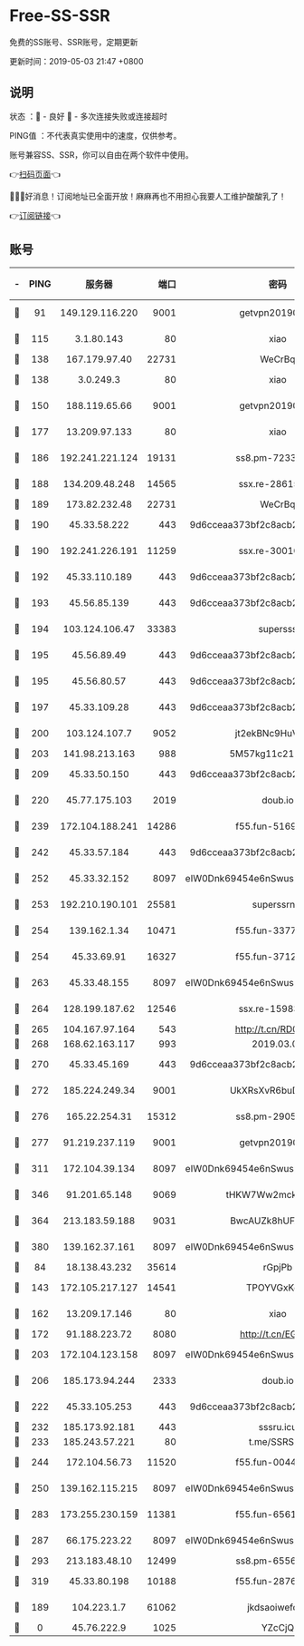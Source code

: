 # Free-SS-SSR

免费的SS账号、SSR账号，定期更新

更新时间：2019-05-03 21:47 +0800

## 说明

状态     ：🙂 - 良好 🙁 - 多次连接失败或连接超时

PING值   ：不代表真实使用中的速度，仅供参考。

账号兼容SS、SSR，你可以自由在两个软件中使用。

👉[扫码页面](https://liesauer.github.io/Free-SS-SSR/)👈

🎉🎉🎉好消息！订阅地址已全面开放！麻麻再也不用担心我要人工维护酸酸乳了！

👉[订阅链接](https://www.liesauer.net/yogurt/subscribe?ACCESS_TOKEN=DAYxR3mMaZAsaqUb)👈

## 账号

|-|PING|服务器|端口|密码|加密方式|区域|
|:----:|:----:|:-----:|-----:|:----:|:----:|:----:|
|🙂|91|149.129.116.220|9001|getvpn20190501|aes-256-cfb|CN|
|🙂|115|3.1.80.143|80|xiao|aes-128-ctr|SG|
|🙂|138|167.179.97.40|22731|WeCrBq|rc4-md5|JP|
|🙂|138|3.0.249.3|80|xiao|aes-128-ctr|SG|
|🙂|150|188.119.65.66|9001|getvpn20190501|aes-256-cfb|RU|
|🙂|177|13.209.97.133|80|xiao|aes-128-ctr|KR|
|🙂|186|192.241.221.124|19131|ss8.pm-72336490|aes-256-cfb|US|
|🙂|188|134.209.48.248|14565|ssx.re-28615539|aes-256-cfb|US|
|🙂|189|173.82.232.48|22731|WeCrBq|rc4-md5|US|
|🙂|190|45.33.58.222|443|9d6cceaa373bf2c8acb22e60b6a58be6|aes-256-cfb|US|
|🙂|190|192.241.226.191|11259|ssx.re-30010027|aes-256-cfb|US|
|🙂|192|45.33.110.189|443|9d6cceaa373bf2c8acb22e60b6a58be6|aes-256-cfb|US|
|🙂|193|45.56.85.139|443|9d6cceaa373bf2c8acb22e60b6a58be6|aes-256-cfb|US|
|🙂|194|103.124.106.47|33383|supersss|aes-256-cfb|US|
|🙂|195|45.56.89.49|443|9d6cceaa373bf2c8acb22e60b6a58be6|aes-256-cfb|US|
|🙂|195|45.56.80.57|443|9d6cceaa373bf2c8acb22e60b6a58be6|aes-256-cfb|US|
|🙂|197|45.33.109.28|443|9d6cceaa373bf2c8acb22e60b6a58be6|aes-256-cfb|US|
|🙂|200|103.124.107.7|9052|jt2ekBNc9HuVtm2a|aes-256-cfb|US|
|🙂|203|141.98.213.163|988|5M57kg11c214qDmK|chacha20|KR|
|🙂|209|45.33.50.150|443|9d6cceaa373bf2c8acb22e60b6a58be6|aes-256-cfb|US|
|🙂|220|45.77.175.103|2019|doub.io|aes-128-ctr|SG|
|🙂|239|172.104.188.241|14286|f55.fun-51694485|aes-256-cfb|SG|
|🙂|242|45.33.57.184|443|9d6cceaa373bf2c8acb22e60b6a58be6|aes-256-cfb|US|
|🙂|252|45.33.32.152|8097|eIW0Dnk69454e6nSwuspv9DmS201tQ0D|aes-256-cfb|US|
|🙂|253|192.210.190.101|25581|superssrnet|aes-256-cfb|US|
|🙂|254|139.162.1.34|10471|f55.fun-33770153|aes-256-cfb|SG|
|🙂|254|45.33.69.91|16327|f55.fun-37122804|aes-256-cfb|US|
|🙂|263|45.33.48.155|8097|eIW0Dnk69454e6nSwuspv9DmS201tQ0D|aes-256-cfb|US|
|🙂|264|128.199.187.62|12546|ssx.re-15983525|aes-256-cfb|SG|
|🙂|265|104.167.97.164|543|http://t.cn/RD0D7sx|rc4-md5|CA|
|🙂|268|168.62.163.117|993|2019.03.07|rc4-md5|US|
|🙂|270|45.33.45.169|443|9d6cceaa373bf2c8acb22e60b6a58be6|aes-256-cfb|US|
|🙂|272|185.224.249.34|9001|UkXRsXvR6buDMG2Y|aes-256-cfb|RU|
|🙂|276|165.22.254.31|15312|ss8.pm-29059283|aes-256-cfb|SG|
|🙂|277|91.219.237.119|9001|getvpn20190501|aes-256-cfb|HU|
|🙂|311|172.104.39.134|8097|eIW0Dnk69454e6nSwuspv9DmS201tQ0D|aes-256-cfb|SG|
|🙂|346|91.201.65.148|9069|tHKW7Ww2mck9CHQG|aes-256-cfb|IT|
|🙂|364|213.183.59.188|9031|BwcAUZk8hUFAkDGN|aes-256-cfb|NL|
|🙂|380|139.162.37.161|8097|eIW0Dnk69454e6nSwuspv9DmS201tQ0D|aes-256-cfb|SG|
|🙂|84|18.138.43.232|35614|rGpjPb|rc4-md5|SG|
|🙂|143|172.105.217.127|14541|TPOYVGxKglpi|aes-256-cfb|JP|
|🙂|162|13.209.17.146|80|xiao|aes-128-ctr|KR|
|🙂|172|91.188.223.72|8080|http://t.cn/EGJIyrl|rc4-md5|RU|
|🙂|203|172.104.123.158|8097|eIW0Dnk69454e6nSwuspv9DmS201tQ0D|aes-256-cfb|JP|
|🙂|206|185.173.94.244|2333|doub.io|aes-128-ctr|RU|
|🙂|222|45.33.105.253|443|9d6cceaa373bf2c8acb22e60b6a58be6|aes-256-cfb|US|
|🙂|232|185.173.92.181|443|sssru.icu|rc4-md5|RU|
|🙂|233|185.243.57.221|80|t.me/SSRSUB|rc4-md5|US|
|🙂|244|172.104.56.73|11520|f55.fun-00449443|aes-256-cfb|SG|
|🙂|250|139.162.115.215|8097|eIW0Dnk69454e6nSwuspv9DmS201tQ0D|aes-256-cfb|JP|
|🙂|283|173.255.230.159|11381|f55.fun-65612968|aes-256-cfb|US|
|🙂|287|66.175.223.22|8097|eIW0Dnk69454e6nSwuspv9DmS201tQ0D|aes-256-cfb|US|
|🙂|293|213.183.48.10|12499|ss8.pm-65564582|rc4-md5|RU|
|🙂|319|45.33.80.198|10188|f55.fun-28764269|aes-256-cfb|US|
|🙁|189|104.223.1.7|61062|jkdsaoiwefdsa|aes-256-cfb|US|
|🙁|0|45.76.222.9|1025|YZcCjQ|rc4-md5|JP|
